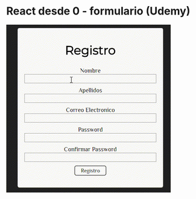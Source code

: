# React desde 0 - formulario (Udemy)

![Alt Text](https://github.com/Gatop/reactjs-udemy-c1-form/blob/master/public/doc-gif.gif)
